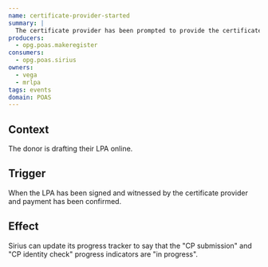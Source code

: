 ```yaml
---
name: certificate-provider-started
summary: |
  The certificate provider has been prompted to provide the certificate
producers:
  - opg.poas.makeregister
consumers:
  - opg.poas.sirius
owners:
  - vega
  - mrlpa
tags: events
domain: POAS
---
```


## Context

The donor is drafting their LPA online.

## Trigger

When the LPA has been signed and witnessed by the certificate provider and payment has been confirmed.

## Effect

Sirius can update its progress tracker to say that the "CP submission" and "CP identity check" progress indicators are "in progress".
